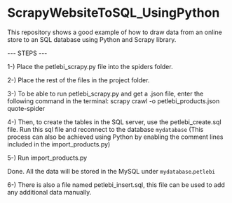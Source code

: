 # ScrapyWebsiteToSQL_UsingPython
This repository shows a good example of how to draw data from an online store to an SQL database using Python and Scrapy library.

--- STEPS ---

1-) Place the petlebi_scrapy.py file into the spiders folder.

2-) Place the rest of the files in the project folder.

3-) To be able to run petlebi_scrapy.py and get a .json file, enter the following command in the terminal: scrapy crawl -o petlebi_products.json quote-spider

4-) Then, to create the tables in the SQL server, use the petlebi_create.sql file. Run this sql file and reconnect to the database `mydatabase` (This process can also be achieved using Python by enabling the comment lines included in the import_products.py)

5-) Run import_products.py 

Done.
All the data will be stored in the MySQL under `mydatabase`.`petlebi`

6-) There is also a file named petlebi_insert.sql, this file can be used to add any additional data manually.


